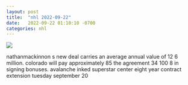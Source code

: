 ```yaml
---
layout: post
title:  "nhl 2022-09-22"
date:   2022-09-22 01:10:10 -0700
categories: nhl
---
```

<img src="{{site.baseurl}}/assets/img/nhl_2022_09_22.png">
<div><p>nathanmackinnon s new deal carries an average annual value of 12 6 million. colorado will pay approximately 85 the agreement 34 100 8 in signing bonuses. avalanche inked superstar center eight year contract extension tuesday september 20</p></div>